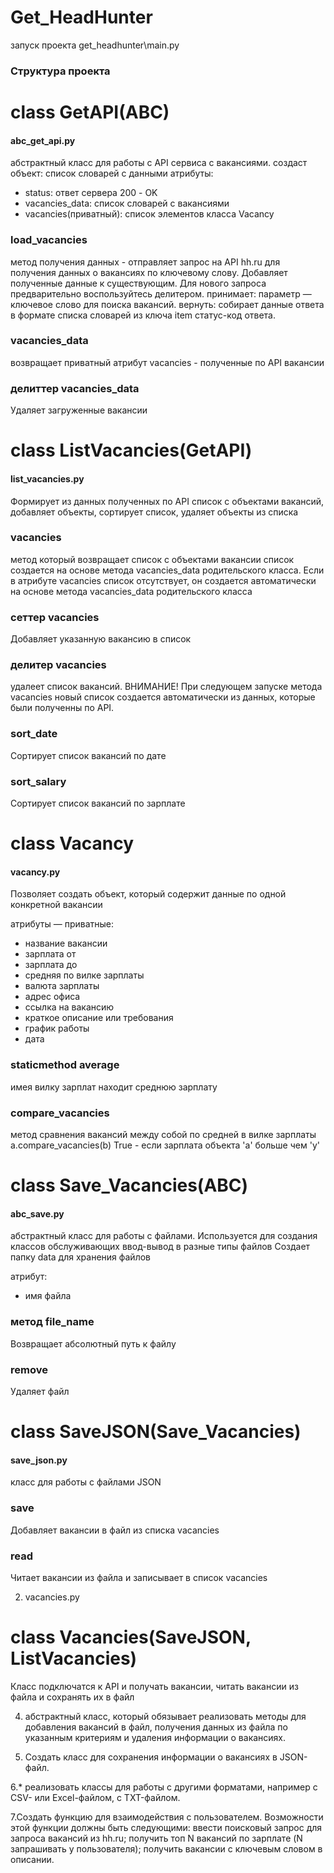 # Get_HeadHunter
запуск проекта get_headhunter\main.py





### Структура проекта



# class GetAPI(ABC) 
#### abc_get_api.py
абстрактный класс для работы с API сервиса с вакансиями.
создаст объект: список словарей с данными
атрибуты:
- status: ответ сервера 200 - OK
- vacancies_data:  список словарей с вакансиями
- vacancies(приватный):  список элементов класса Vacancy  

### load_vacancies
метод получения данных -  отправляет запрос на API hh.ru для получения данных о вакансиях по ключевому слову.
Добавляет полученные данные к существующим. 
Для нового запроса предварительно воспользуйтесь делитером.
принимает: параметр — ключевое слово для поиска вакансий.
вернуть: собирает данные ответа в формате списка словарей из ключа item статус-код ответа.

### vacancies_data
возвращает приватный атрибут vacancies - полученные по API вакансии 

### делиттер vacancies_data
Удаляет загруженные вакансии 




# class ListVacancies(GetAPI) 
#### list_vacancies.py
Формирует из данных полученных по API  список с объектами вакансий, 
добавляет объекты, сортирует список, удаляет объекты из списка

### vacancies
метод который возвращает список с объектами вакансии
список создается на основе метода vacancies_data родительского класса.
Если в атрибуте vacancies список отсутствует, он создается автоматически
на основе метода vacancies_data родительского класса

### сеттер vacancies
Добавляет указанную вакансию в список

### делитер vacancies  
удалеет список вакансий.
ВНИМАНИЕ! При следующем запуске метода vacancies новый список создается автоматически
из данных, которые были полученны по API.

### sort_date
Сортирует список вакансий по дате

### sort_salary
Сортирует список вакансий по зарплате

# class Vacancy
#### vacancy.py
Позволяет создать объект, который содержит данные по одной конкретной вакансии

атрибуты — приватные:
- название вакансии
- зарплата от
- зарплата до
- средняя по вилке зарплаты
- валюта зарплаты
- адрес офиса
- ссылка на вакансию
- краткое описание или требования
- график работы
- дата


###  staticmethod average
имея вилку зарплат находит среднюю зарплату

### compare_vacancies
метод сравнения вакансий между собой по средней в вилке зарплаты
a.compare_vacancies(b)
True - если зарплата объекта 'a' больше чем 'y'



# class Save_Vacancies(ABC)
#### abc_save.py
абстрактный класс для работы с файлами.
Иcпользуется для создания классов обслуживающих ввод-вывод в разные типы файлов
Создает папку data для хранения файлов

атрибут:
- имя файла

### метод file_name
Возвращает абсолютный путь к файлу

### remove
Удаляет файл

# class SaveJSON(Save_Vacancies)
#### save_json.py
класс для работы с файлами JSON

### save 
Добавляет вакансии в файл из списка vacancies
### read
Читает вакансии из файла и записывает в список vacancies




2. vacancies.py
# class Vacancies(SaveJSON, ListVacancies)
Класс  подключатся к API и получать вакансии, читать вакансии из файла и сохранять их в файл














4. абстрактный класс, который обязывает реализовать методы для добавления вакансий в файл, получения данных из файла по указанным критериям и удаления информации о вакансиях.


5. Создать класс для сохранения информации о вакансиях в JSON-файл.

6.* реализовать классы для работы с другими форматами, например с CSV- или Excel-файлом, с TXT-файлом.

7.Создать функцию для взаимодействия с пользователем.
 Возможности этой функции должны быть следующими:
ввести поисковый запрос для запроса вакансий из hh.ru;
получить топ N вакансий по зарплате (N запрашивать у пользователя);
получить вакансии с ключевым словом в описании.
